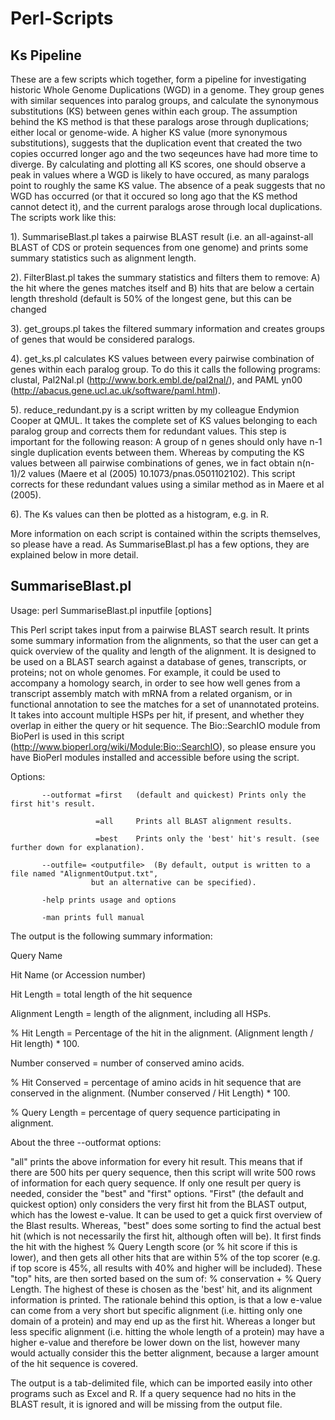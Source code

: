 Perl-Scripts
============

Ks Pipeline
------------

These are a few scripts which together, form a pipeline for investigating historic Whole Genome Duplications (WGD) in a genome. They group genes with similar sequences into paralog groups, and calculate the synonymous substitutions (KS) between genes within each group.  The assumption behind the KS method is that these paralogs arose through duplications; either local or genome-wide. A higher KS value (more synonymous substitutions), suggests that the duplication event that created the two copies occurred longer ago and the two seqeunces have had more time to diverge. By calculating and plotting all KS scores, one should observe a peak in values where a WGD is likely to have occured, as many paralogs point to roughly the same KS value. The absence of a peak suggests that no WGD has occurred (or that it occured so long ago that the KS method cannot detect it), and the current paralogs arose through local duplications. The scripts work like this:

1). SummariseBlast.pl takes a pairwise BLAST result (i.e. an all-against-all BLAST of CDS or protein sequences from one genome) and prints some summary statistics such as alignment length.

2). FilterBlast.pl takes the summary statistics and filters them to remove: A) the hit where the genes matches itself and B) hits that are below a certain length threshold (default is 50% of the longest gene, but this can be changed

3). get_groups.pl takes the filtered summary information and creates groups of genes that would be considered paralogs.

4). get_ks.pl calculates KS values between every pairwise combination of genes within each paralog group. To do this it calls the following programs: clustal, Pal2Nal.pl (http://www.bork.embl.de/pal2nal/), and PAML yn00 (http://abacus.gene.ucl.ac.uk/software/paml.html). 

5). reduce_redundant.py is a script written by my colleague Endymion Cooper at QMUL. It takes the complete set of KS values belonging to each paralog group and corrects them for redundant values. This step is important for the following reason: A group of n genes should only have n-1 single duplication events between them. Whereas by computing the KS values between all pairwise combinations of genes, we in fact obtain n(n-1)/2 values (Maere et al (2005) 10.1073/pnas.0501102102). This script corrects for these redundant values using a similar method as in Maere et al (2005). 

6). The Ks values can then be plotted as a histogram, e.g. in R. 

More information on each script is contained within the scripts themselves, so please have a read. As SummariseBlast.pl has a few options, they are explained below in more detail. 

SummariseBlast.pl
-----------------

Usage: perl SummariseBlast.pl inputfile [options]

This Perl script takes input from a pairwise BLAST search result. It prints some summary information from the alignments, so that the user can get a quick overview of the quality and length of the alignment.
It is designed to be used on a BLAST search against a database of genes, transcripts, or proteins; not on whole genomes. For example, it could be used to accompany a homology search, in order to see how well genes from a transcript assembly match with mRNA from a related organism, or in functional annotation to see the matches for a set of unannotated proteins. 
It takes into account multiple HSPs per hit, if present, and whether they overlap in either the query or hit sequence. 
The Bio::SearchIO module from BioPerl is used in this script (http://www.bioperl.org/wiki/Module:Bio::SearchIO), so please ensure you have BioPerl modules installed and accessible before using the script.

Options:

           --outformat =first   (default and quickest) Prints only the first hit's result. 

                       =all     Prints all BLAST alignment results.

                       =best    Prints only the 'best' hit's result. (see further down for explanation).

           --outfile= <outputfile>  (By default, output is written to a file named "AlignmentOutput.txt", 
                      but an alternative can be specified). 
           
           -help prints usage and options

           -man prints full manual

The output is the following summary information:

Query Name

Hit Name (or Accession number)

Hit Length = total length of the hit sequence

Alignment Length = length of the alignment, including all HSPs.

% Hit Length = Percentage of the hit in the alignment. (Alignment length / Hit length) * 100.

Number conserved = number of conserved amino acids.

% Hit Conserved = percentage of amino acids in hit sequence that are conserved in the alignment. (Number conserved / Hit Length) * 100.

% Query Length = percentage of query sequence participating in alignment.

About the three --outformat options:

"all" prints the above information for every hit result. This means that if there are 500 hits per query sequence, then this script will write 500 rows of information for each query sequence.
If only one result per query is needed, consider the "best" and "first" options. "First" (the default and quickest option) only considers the very first hit from the BLAST output, which has the lowest e-value. It can be used to get a quick first overview of the Blast results. 
Whereas, "best" does some sorting to find the actual best hit (which is not necessarily the first hit, although often will be). It first finds the hit with the highest % Query Length score (or % hit score if this is lower),
and then gets all other hits that are within 5% of the top scorer (e.g. if top score is 45%, all results with 40% and higher will be included). These "top" hits, are then sorted based on the sum of: % conservation + % Query Length.
The highest of these is chosen as the 'best' hit, and its alignment information is printed. The rationale behind this option, is that a low e-value can come from a very short but specific alignment
(i.e. hitting only one domain of a protein) and may end up as the first hit. Whereas a longer but less specific alignment (i.e. hitting the whole length of a protein) may have a higher e-value and therefore be lower down on the list,
however many would actually consider this the better alignment, because a larger amount of the hit sequence is covered. 

The output is a tab-delimited file, which can be imported easily into other programs such as Excel and R. If a query sequence had no hits in the BLAST result, it is ignored and will be missing from the output file.
